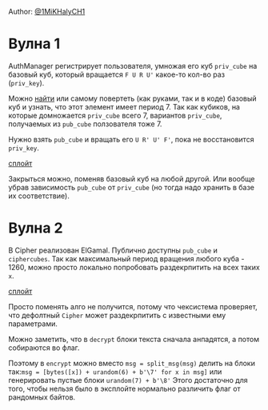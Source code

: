 Author: [@1MiKHalyCH1](https://github.com/1MiKHalyCH1)

# Вулна 1

AuthManager регистрирует пользователя, умножая его куб `priv_cube` на базовый куб, который вращается `F U R U'` какое-то кол-во раз (`priv_key`).

Можно [найти](http://www.mzrg.com/rubik/orders.shtml) или самому повертеть (как руками, так и в коде) базовый куб и узнать, что этот элемент имеет период 7. Так как кубиков, на которые домножается `priv_cube` всего 7, вариантов `priv_cube`, получаемых из `pub_cube` ползователя тоже 7.

Нужно взять `pub_cube` и вращать его `U R' U' F'`, пока не восстановится `priv_key`.

[сплойт](exploit1.py)

Закрыться можно, поменяв базовый куб на любой другой. Или вообще убрав зависимость `pub_cube` от `priv_cube` (но тогда надо хранить в базе их соответствие).

# Вулна 2

В Cipher реализован ElGamal. Публично доступны `pub_cube` и `ciphercubes`. Так как максимальный период вращения любого куба - 1260, можно просто локально попробовать раздекрпитить на всех таких `x`.

[сплойт](exploit2.py)

Просто поменять алго не получится, потому что чексистема проверяет, что дефолтный `Cipher` может раздекрпитить с известными ему параметрами.

Можно заметить, что в `decrypt` блоки текста сначала анпадятся, а потом собираются во флаг.

Поэтому в `encrypt` можно вместо `msg = split_msg(msg)` делить на блоки так:`msg = [bytes([x]) + urandom(6) + b'\7' for x in msg]` или генерировать пустые блоки `urandom(7) + b'\8'`
Этого достаточно для того, чтобы нельзя было в эксплойте нормально различить флаг от рандомных байтов.
